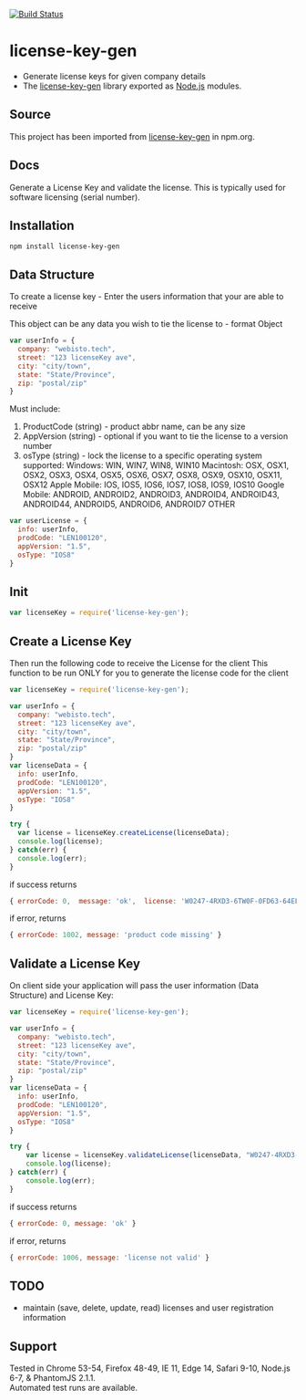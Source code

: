 [![Build Status](https://travis-ci.org/arunahk/license-key-gen.svg?branch=master)](https://travis-ci.org/arunahk/license-key-gen)

# license-key-gen
- Generate license keys for given company details
- The [license-key-gen](https://www.webisto.tech) library exported as [Node.js](https:nodejs.org/) modules.

## Source
This project has been imported from [license-key-gen](https://www.npmjs.com/package/license-key-gen) in npm.org.

## Docs

Generate a License Key and validate the license. This is typically used for software licensing (serial number).

## Installation

```
npm install license-key-gen
```

## Data Structure
To create a license key - Enter the users information that your are able to receive

This object can be any data you wish to tie the license to - format Object

```js
var userInfo = {
  company: "webisto.tech",
  street: "123 licenseKey ave", 
  city: "city/town", 
  state: "State/Province", 
  zip: "postal/zip"
}
```

Must include:
1) ProductCode (string) - product abbr name, can be any size
2) AppVersion (string) - optional if you want to tie the license to a version number
3) osType (string) - lock the license to a specific operating system
    supported: 
    Windows: WIN, WIN7, WIN8, WIN10
    Macintosh: OSX, OSX1, OSX2, OSX3, OSX4, OSX5, OSX6, OSX7, OSX8, OSX9, OSX10, OSX11, OSX12
    Apple Mobile: IOS, IOS5, IOS6, IOS7, IOS8, IOS9, IOS10
    Google Mobile: ANDROID, ANDROID2, ANDROID3, ANDROID4, ANDROID43, ANDROID44, ANDROID5, ANDROID6, ANDROID7
    OTHER

```js
var userLicense = {
  info: userInfo, 
  prodCode: "LEN100120", 
  appVersion: "1.5", 
  osType: "IOS8"
} 
```

## Init

```js
var licenseKey = require('license-key-gen');
```

## Create a License Key
Then run the following code to receive the License for the client
This function to be run ONLY for you to generate the license code for the client

```js
var licenseKey = require('license-key-gen');

var userInfo = {
  company: "webisto.tech",
  street: "123 licenseKey ave", 
  city: "city/town", 
  state: "State/Province", 
  zip: "postal/zip"
}
var licenseData = {
  info: userInfo, 
  prodCode: "LEN100120", 
  appVersion: "1.5", 
  osType: "IOS8"
}

try {
  var license = licenseKey.createLicense(licenseData);
  console.log(license);
} catch(err) {
  console.log(err);
}
```

if success returns

```js
{ errorCode: 0,  message: 'ok',  license: 'W0247-4RXD3-6TW0F-0FD63-64EFD-38180' }
```

if error, returns

```js
{ errorCode: 1002, message: 'product code missing' }
```

## Validate a License Key
On client side your application will pass the user information (Data Structure) and License Key:

```js
var licenseKey = require('license-key-gen');

var userInfo = {
  company: "webisto.tech",
  street: "123 licenseKey ave", 
  city: "city/town", 
  state: "State/Province", 
  zip: "postal/zip"
}
var licenseData = {
  info: userInfo, 
  prodCode: "LEN100120", 
  appVersion: "1.5", 
  osType: "IOS8"
}

try {
    var license = licenseKey.validateLicense(licenseData, "W0247-4RXD3-6TW0F-0FD63-64EFD-38180");
    console.log(license);
} catch(err) {
    console.log(err);
}
```

if success returns

```js
{ errorCode: 0, message: 'ok' }
```

if error, returns

```js
{ errorCode: 1006, message: 'license not valid' }
```

## TODO
- maintain (save, delete, update, read) licenses and user registration information

## Support
Tested in Chrome 53-54, Firefox 48-49, IE 11, Edge 14, Safari 9-10, Node.js 6-7, & PhantomJS 2.1.1.<br>
Automated test runs are available.
